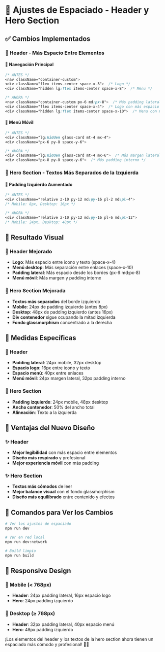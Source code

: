 # 🎨 Ajustes de Espaciado - Header y Hero Section

## ✅ **Cambios Implementados**

### 📍 **Header - Más Espacio Entre Elementos**

#### 🎯 **Navegación Principal**
```css
/* ANTES */
<nav className="container-custom">
<div className="flex items-center space-x-3">  /* Logo */
<div className="hidden lg:flex items-center space-x-8">  /* Menu */

/* AHORA */
<nav className="container-custom px-6 md:px-8">  /* Más padding lateral */
<div className="flex items-center space-x-4">  /* Logo con más espacio */
<div className="hidden lg:flex items-center space-x-10">  /* Menu con más espacio */
```

#### 🎯 **Menú Móvil**
```css
/* ANTES */
<div className="lg:hidden glass-card mt-4 mx-4">
<div className="px-6 py-8 space-y-6">

/* AHORA */
<div className="lg:hidden glass-card mt-4 mx-6">  /* Más margen lateral */
<div className="px-8 py-8 space-y-6">  /* Más padding interno */
```

### 📍 **Hero Section - Textos Más Separados de la Izquierda**

#### 🎯 **Padding Izquierdo Aumentado**
```css
/* ANTES */
<div className="relative z-10 py-12 md:py-16 pl-2 md:pl-4">
/* Mobile: 8px, Desktop: 16px */

/* AHORA */
<div className="relative z-10 py-12 md:py-16 pl-6 md:pl-12">
/* Mobile: 24px, Desktop: 48px */
```

## 🎯 **Resultado Visual**

### 📱 **Header Mejorado**
- **Logo**: Más espacio entre icono y texto (space-x-4)
- **Menú desktop**: Más separación entre enlaces (space-x-10)
- **Padding lateral**: Más espacio desde los bordes (px-6 md:px-8)
- **Menú móvil**: Más margen y padding interno

### 📱 **Hero Section Mejorada**
- **Textos más separados** del borde izquierdo
- **Mobile**: 24px de padding izquierdo (antes 8px)
- **Desktop**: 48px de padding izquierdo (antes 16px)
- **Div contenedor** sigue ocupando la mitad izquierda
- **Fondo glassmorphism** concentrado a la derecha

## 📐 **Medidas Específicas**

### 📏 **Header**
- **Padding lateral**: 24px mobile, 32px desktop
- **Espacio logo**: 16px entre icono y texto
- **Espacio menú**: 40px entre enlaces
- **Menú móvil**: 24px margen lateral, 32px padding interno

### 📏 **Hero Section**
- **Padding izquierdo**: 24px mobile, 48px desktop
- **Ancho contenedor**: 50% del ancho total
- **Alineación**: Texto a la izquierda

## 🎨 **Ventajas del Nuevo Diseño**

### ✨ **Header**
- **Mejor legibilidad** con más espacio entre elementos
- **Diseño más respirado** y profesional
- **Mejor experiencia móvil** con más padding

### ✨ **Hero Section**
- **Textos más cómodos** de leer
- **Mejor balance visual** con el fondo glassmorphism
- **Diseño más equilibrado** entre contenido y efectos

## 🚀 **Comandos para Ver los Cambios**

```bash
# Ver los ajustes de espaciado
npm run dev

# Ver en red local
npm run dev:network

# Build limpio
npm run build
```

## 📱 **Responsive Design**

### 🎯 **Mobile (< 768px)**
- **Header**: 24px padding lateral, 16px espacio logo
- **Hero**: 24px padding izquierdo

### 🎯 **Desktop (≥ 768px)**
- **Header**: 32px padding lateral, 40px espacio menú
- **Hero**: 48px padding izquierdo

¡Los elementos del header y los textos de la hero section ahora tienen un espaciado más cómodo y profesional! 🎨✨






